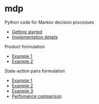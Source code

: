 mdp
===

Python code for Markov decision processes

* [Getting started](http://nbviewer.ipython.org/github/oyamad/mdp/blob/master/mdp_intro.ipynb)
* [Implementation details](http://nbviewer.ipython.org/github/oyamad/mdp/blob/master/mdp_theory.ipynb)

Product formulation

* [Example 1](http://nbviewer.ipython.org/github/oyamad/mdp/blob/master/mdp_ex_kurtz.ipynb)
* [Example 2](http://nbviewer.ipython.org/github/oyamad/mdp/blob/master/mdp_ex_rust96.ipynb)

State-action pairs formulation

* [Example 1](http://nbviewer.ipython.org/github/oyamad/mdp/blob/master/mdp_ex_kurtz_sa.ipynb)
* [Example 2](http://nbviewer.ipython.org/github/oyamad/mdp/blob/master/mdp_ex_rust96_sa.ipynb)
* [Example 3](http://nbviewer.ipython.org/github/oyamad/mdp/blob/master/mdp_ex_optgrowth.ipynb)
* [Perfomance comparison](http://nbviewer.ipython.org/github/oyamad/mdp/blob/master/mdp_performance.ipynb)
